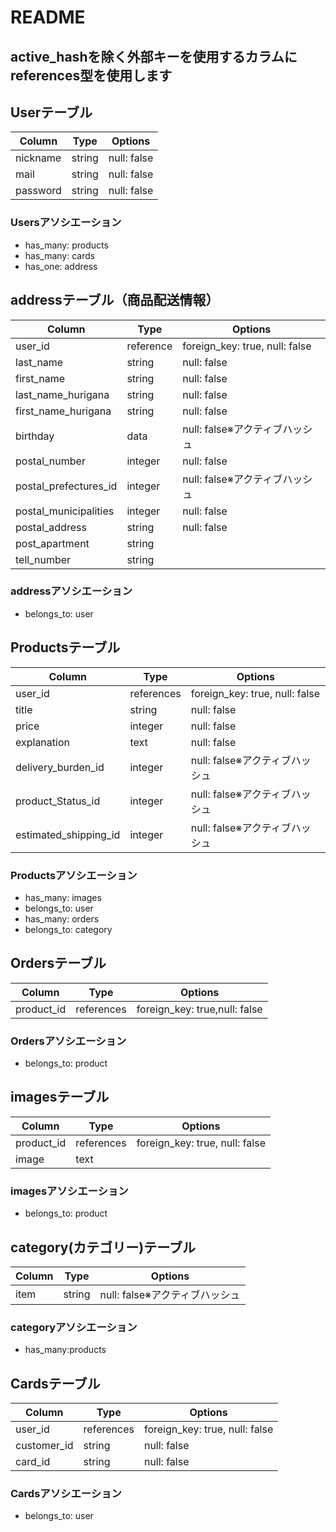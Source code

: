 # README

## active_hashを除く外部キーを使用するカラムにreferences型を使用します

## Userテーブル
|Column|Type|Options|
|-------|-----|-------|
|nickname|string|null: false|
|mail|string|null: false|
|password|string|null: false|

### Usersアソシエーション
- has_many: products
- has_many: cards
- has_one: address


## addressテーブル（商品配送情報）
|Column|Type|Options|
|-------|-----|-------|
|user_id|reference|foreign_key: true, null: false|
|last_name|string|null: false|
|first_name|string|null: false|
|last_name_hurigana|string|null: false|
|first_name_hurigana|string|null: false|
|birthday|data|null: false※アクティブハッシュ|
|postal_number|integer|null: false|
|postal_prefectures_id|integer|null: false※アクティブハッシュ|
|postal_municipalities|integer|null: false|
|postal_address|string|null: false|
|post_apartment|string||
|tell_number|string||

### addressアソシエーション
- belongs_to: user



## Productsテーブル
|Column|Type|Options|
|-------|-----|-------|
|user_id|references|foreign_key: true, null: false|
|title|string|null: false|
|price|integer|null: false|
|explanation|text|null: false|
|delivery_burden_id|integer|null: false※アクティブハッシュ|
|product_Status_id|integer|null: false※アクティブハッシュ|
|estimated_shipping_id|integer|null: false※アクティブハッシュ|

### Productsアソシエーション
- has_many: images
- belongs_to: user
- has_many: orders
- belongs_to: category


## Ordersテーブル
|Column|Type|Options|
|-------|-----|-------|
|product_id|references|foreign_key: true,null: false|

### Ordersアソシエーション
- belongs_to: product


## imagesテーブル
|Column|Type|Options|
|-------|-----|-------|
|product_id|references|foreign_key: true, null: false|
|image|text||

### imagesアソシエーション
- belongs_to: product

## category(カテゴリー)テーブル
|Column|Type|Options|
|-------|-----|-------|
|item|string|null: false※アクティブハッシュ|

### categoryアソシエーション
- has_many:products


## Cardsテーブル
|Column|Type|Options|
|-------|-----|-------|
|user_id|references|foreign_key: true, null: false|
|customer_id|string|null: false|
|card_id|string|null: false|


### Cardsアソシエーション
- belongs_to: user